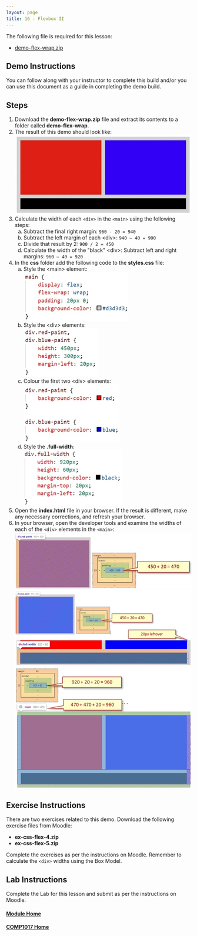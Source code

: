 ```yaml
---
layout: page
title: 16 - Flexbox II
---
```

The following file is required for this lesson:
* [demo-flex-wrap.zip](files/demo-flex-wrap.zip)

## Demo Instructions
You can follow along with your instructor to complete this build and/or you can use this document as a guide in completing the demo build.

## Steps
1.	Download the **demo-flex-wrap.zip** file and extract its contents to a folder called **demo-flex-wrap**.
2.	The result of this demo should look like:<br>
![flexwrap-final.jpg](files/flexwrap-final.jpg)
3.	Calculate the width of each `<div>` in the `<main>` using the following steps:<br>
    <ol type="a">
        <li>Subtract the final right margin: <code>960 - 20 = 940</code></li>
        <li>Subtract the left margin of each &lt;div&gt;: <code>940 – 40 = 900</code></li>
        <li>Divide that result by 2: <code>900 / 2 = 450</code></li>
        <li>Calculate the width of the "black" &lt;div&gt;: Subtract left and right margins: <code>960 – 40 = 920</code></li>
    </ol>
4.	In the **css** folder add the following code to the **styles.css** file:<br>
    <ol type="a">
        <li>Style the &lt;main&gt; element:<br>
        <img src="files/css-styles-a.jpg" alt="main style">
        </li>
        <li>Style the &lt;div&gt; elements:<br>
        <img src="files/css-styles-b.jpg" alt="div style">
        </li>
        <li>Colour the first two &lt;div&gt; elements:<br>
        <img src="files/css-styles-c.jpg" alt="div colours">
        </li>
        <li>Style the <b>.full-width</b>:<br>
        <img src="files/css-styles-d.jpg" alt=".width class">
        </li>
    </ol>
5.	Open the **index.html** file in your browser. If the result is different, make any necessary corrections, and refresh your browser.
6.	In your browser, open the developer tools and examine the widths of each of the `<div>` elements in the `<main>`:<br>
![div-element-01.jpg](files/div-element-01.jpg)<br>
![div-element-02.jpg](files/div-element-02.jpg)<br>
![div-element-03.jpg](files/div-element-03.jpg)

## Exercise Instructions
There are two exercises related to this demo. Download the following exercise files from Moodle:
* **ex-css-flex-4.zip**
* **ex-css-flex-5.zip**

Complete the exercises as per the instructions on Moodle. Remember to calculate the `<div>` widths using the Box Model.

## Lab Instructions
Complete the Lab for this lesson and submit as per the instructions on Moodle.

#### [Module Home](../)
#### [COMP1017 Home](../../)